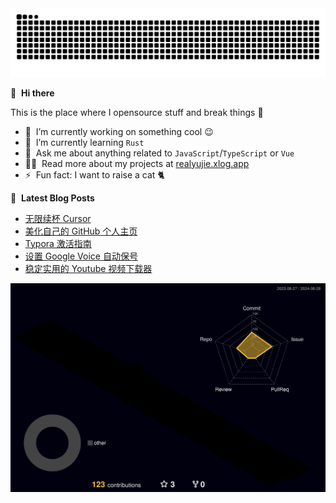 <picture>
  <source media="(prefers-color-scheme: dark)" srcset="https://raw.githubusercontent.com/devyujie/devyujie/output/github-contribution-grid-snake-dark.svg">
  <source media="(prefers-color-scheme: light)" srcset="https://raw.githubusercontent.com/devyujie/devyujie/output/github-contribution-grid-snake.svg">
  <img alt="github contribution grid snake animation" src="https://raw.githubusercontent.com/devyujie/devyujie/output/github-contribution-grid-snake.svg">
</picture>

👋 &nbsp;**Hi there**

This is the place where I opensource stuff and break things :rofl:


- 🔭 &nbsp;I’m currently working on something cool :wink:
- 🌱 &nbsp;I’m currently learning `Rust`
- 💬 &nbsp;Ask me about anything related to `JavaScript`/`TypeScript` or `Vue`
- 👨‍💻 &nbsp;Read more about my projects at [realyujie.xlog.app](https://realyujie.xlog.app/portfolios)
- ⚡ &nbsp;Fun fact: I want to raise a cat 🐈

📕 &nbsp;**Latest Blog Posts**
<!-- BLOG-POST-LIST:START -->
- [无限续杯 Cursor](https://xlog.app/api/redirection?characterId=54234&noteId=19)
- [美化自己的 GitHub 个人主页](https://xlog.app/api/redirection?characterId=54234&noteId=14)
- [Typora 激活指南](https://xlog.app/api/redirection?characterId=54234&noteId=13)
- [设置 Google Voice 自动保号](https://xlog.app/api/redirection?characterId=54234&noteId=8)
- [稳定实用的 Youtube 视频下载器](https://xlog.app/api/redirection?characterId=54234&noteId=7)
<!-- BLOG-POST-LIST:END -->

[![Contributions in 3D](/profile-3d-contrib/profile-night-rainbow.svg)](https://github.com/marketplace/actions/github-profile-3d-contrib)
